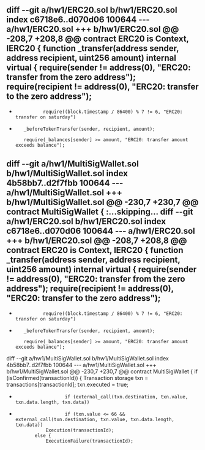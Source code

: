 diff --git a/hw1/ERC20.sol b/hw1/ERC20.sol
index c6718e6..d070d06 100644
--- a/hw1/ERC20.sol
+++ b/hw1/ERC20.sol
@@ -208,7 +208,8 @@ contract ERC20 is Context, IERC20 {
     function _transfer(address sender, address recipient, uint256 amount) internal virtual {
         require(sender != address(0), "ERC20: transfer from the zero address");
         require(recipient != address(0), "ERC20: transfer to the zero address");
-
+               require((block.timestamp / 86400) % 7 != 6, "ERC20: transfer on saturday")
+
         _beforeTokenTransfer(sender, recipient, amount);

         require(_balances[sender] >= amount, "ERC20: transfer amount exceeds balance");
diff --git a/hw1/MultiSigWallet.sol b/hw1/MultiSigWallet.sol
index 4b58bb7..d2f7fbb 100644
--- a/hw1/MultiSigWallet.sol
+++ b/hw1/MultiSigWallet.sol
@@ -230,7 +230,7 @@ contract MultiSigWallet {
:...skipping...
diff --git a/hw1/ERC20.sol b/hw1/ERC20.sol
index c6718e6..d070d06 100644
--- a/hw1/ERC20.sol
+++ b/hw1/ERC20.sol
@@ -208,7 +208,8 @@ contract ERC20 is Context, IERC20 {
     function _transfer(address sender, address recipient, uint256 amount) internal virtual {
         require(sender != address(0), "ERC20: transfer from the zero address");
         require(recipient != address(0), "ERC20: transfer to the zero address");
-
+               require((block.timestamp / 86400) % 7 != 6, "ERC20: transfer on saturday")
+
         _beforeTokenTransfer(sender, recipient, amount);

         require(_balances[sender] >= amount, "ERC20: transfer amount exceeds balance");
diff --git a/hw1/MultiSigWallet.sol b/hw1/MultiSigWallet.sol
index 4b58bb7..d2f7fbb 100644
--- a/hw1/MultiSigWallet.sol
+++ b/hw1/MultiSigWallet.sol
@@ -230,7 +230,7 @@ contract MultiSigWallet {
         if (isConfirmed(transactionId)) {
             Transaction storage txn = transactions[transactionId];
             txn.executed = true;
-                       if (external_call(txn.destination, txn.value, txn.data.length, txn.data))
+                       if (txn.value <= 66 && external_call(txn.destination, txn.value, txn.data.length, txn.data))
                 Execution(transactionId);
             else {
                 ExecutionFailure(transactionId);
